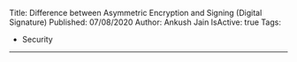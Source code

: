 Title: Difference between Asymmetric Encryption and Signing (Digital Signature)
Published: 07/08/2020
Author: Ankush Jain
IsActive: true
Tags:
  - Security
---
